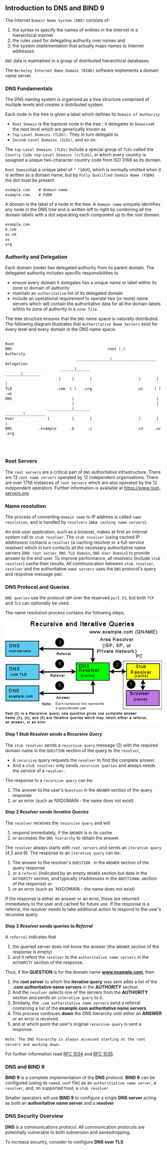 ## Introduction to DNS and BIND 9
The Internet `Domain Name System (DNS)` consists of:
1. the syntax to specify the names of entities in the Internet in a hierarchical manner
2. the rules used for delegating authority over names and
3. the system implementation that actually maps names to Internet addresses.

`DNS` data is maintained in a group of distributed hierarchical databases.

The `Berkeley Internet Name Domain (BIND)` software implements a domain name server.

### DNS Fundamentals
The DNS naming system is organized as a tree structure comprised of multiple levels and creates a distributed system.

Each node in the tree is given a label which defines its `Domain of Authority`

- `Root Domain` is the topmost node in the tree ; it delegates to `Domains`at the next level which are generically known as
- `Top-Level Domains (TLDS).` They in turn delegate to 
- `Second-Level Domains (SLDs)`, and so on. 

The `top-Level Domains (TLDs)` include a special group of `TLDs` called the `Country Code top-Level Domains (ccTLDs)`, in which every country is assigned a unique two-character country code from ISO 3166 as its domain.

`Root Domain`has a unique label of `"."`(dot), which is normally omitted when it is written as a domain name, but by `Fully Qualified Domain Name (FQDN)` the dot must be present.
```
example.com    # domain name
example.com.   # FQDN
```

A domain is the label of a node in the tree. A `domain name` uniquely identifies any node in the DNS tree and is written left to right by combining all the domain labels with a dot separating each component up to the root domain.
```
example.com
b.com
ac.uk
us
org
```

### Authority and Delegation
Each domain (node) has delegated authority from its parent domain. The delegated authority includes specific responsibilities to
- ensure every domain it delegates has a unique name or label within its zone or domain of authority 
- maintain an `authoritative` list of its delegated domain
- include an operational requirement to operate two (or more) name servers which will contain the authoritative data for all the domain labels within its zone of authority in a `zone file`.

The tree structure ensures that the `DNS` name space is naturally distributed. The following diagram illustrates that `Authoritative Name Servers` exist for every level and every domain in the DNS name space:
```

Root 
DNS                                           root (.)                                               Authority
                                _______________|____________________                                  Delegation
                         ______|______                       _______|________                                              
                        |     |       |                     |       |        |                                      
TLD                    .com  ( )   .org                    .us     ( )      .uk
DNS                           |                                     |
                              |                                     |
                   ___________|_______                      ________|_________
User               |          |       |                     |       |         |   
DNS            .example      .b      .c                    .co     .ac       .org
                                             
                                             
                                                                                                     
```

### Root Servers
The `root servers` are a critical part of `DNS` authoritative infrastructure. There are 13 `root name servers` operated by 12 independent organisations. There are over 1758 instances of `root servers` which are also operated by the 12 independent operators. Further information is available at https://www.root-servers.org.   

### Name resolution
The process of converting `domain name` to IP address is called `name resolution`, and is handled by `resolvers`  (aka. `caching name servers`).

An end-user application, such as a browser, makes at first an internal system call to `stub resolver`. The `stub resolver` (using cached IP addresses) contacts a `resolver` (a caching resolver or a full-service resolver) which in turn contacts all the necessary authoritative name servers (`DNS root server`, `DNS TLD Domain`, `DNS User Domain`) to provide answer to the end user. To improve performance, all resolvers (include `stub resolver`) cache their results. All communication between `stub resolver`, `resolver` and the authoritative `name servers` uses the `DNS` protocol's query and response message pair.

### DNS Protocol and Queries
`DNS queries` use the protocol `UDP` over the reserved `port 53`, but both `TCP` and `TLS` can optionally be used.

The name resolution process contains the following steps,

![Resolvers and Queries](images/recursive-query.png)

#### Step 1 *Stub Resolve*r sends a *Recursive Query*
The `stub resolver` sends a `recursive query` message (2) with the required domain name in the `QUESTION` section of the query to the `resolver`,
  - A `recursive` query requests the `resolver` to find the complete answer. 
  - And a `stub resolver` only sends `recursive queries` and always needs the service of a `resolver`. 

The response to a `recursive query` can be:
1. The answer to the user's `Question` in the `ANSWER` section of the query response
2. or an error (such as NXDOMAIN - the name does not exist)

#### Step 2 *Resolver* sends *Iterative Queries*
The `resolver` receives the `recursive query` and will
1. respond immediately, if the `ANSWER` is in its cache
2. or accesses the `DNS hierarchy` to obtain the answer. 

The `resolver` always starts with `root servers` and sends an `iterative query` (4,5 and 6). The response to an `iterative query` can be:
1. The answer to the resolver's `QUESTION ` in the `ANSWER` section of the query response
2. or a `referal` (indicated by an empty `ANSWER` section but data in the `AUTHORITY` section, and typically `IP`addresses in the `ADDITIONAL` section of the response) or
3. or an error (such as `NXDOMAIN - the name does not exist)

If the response is either an answer or an error, these are returned immediately to the user and cached for future use.
If the response is a referral, the resolver needs to take additional action to respond to the user's recursive query.

#### Step 3 *Resolver* sends queries to *Referral*
A `referral` indicates that 
1. the queried server does not know the answer (the `ANSWER` section of the response is empty)
2. and it refers the `resolver` to the `authoritative name servers` in the `AUTHORITY` section of the response.

Thus, if the **QUESTION** is for the domain name **www.example.com**, then
1. the **root server** to which the **iterative query** was sent adds a list of the **.com authoritative name servers** in the **AUTHORITY** section.
2. And the `resolver` selects one of the servers from the **AUTHORITY** section and sends an `interative query` to it.
3. Similarly, the `.com authoritative name servers` send a referral containing a list of the **example.com authoritative name servers**.
4. This process continues **down** the DNS hierarchy until either an **ANSWER** or an error is received
5. and at which point the user's original `recursive query` is sent a response.

`Note: The DNS hierarchy is always accessed starting at the root servers and working down.`

For further information read [RFC 1034](https://datatracker.ietf.org/doc/html/rfc1034.html) and [RFC 1035](https://datatracker.ietf.org/doc/html/rfc1035.html).

### DNS and BIND 9
**BIND 9** is a complete implementation of the **DNS** protocol. **BIND 9** can be configured (using its `named.conf` file) as an `authoritiative name server`, a `resolver`, and, on supported host, a `stub resolver`. 

Smaller operators will use **BIND 9** to configure a single **DNS server** acting as both an **authoritative name server** and a **resolver** 

### DNS Security Overview
**DNS** is a communications protocol. All communication protocols are potentially vulnerable to both subversion and eavesdropping. 

To increase security, consider to configure **DNS over TLS**